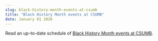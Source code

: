 ```yaml
---
slug: black-history-month-events-at-csumb
title: "Black History Month events at CSUMB"
date: January 01 2020
---
```


 
<p>
  Read an up&#45;to&#45;date schedule of
  <a href="https://activities.csumb.edu/heritage&#45;months"
    >Black History Month events at CSUMB</a
  >.
</p>
 
